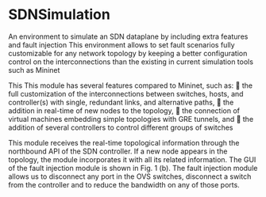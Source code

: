 # SDNSimulation
An environment to simulate an SDN dataplane by including extra features and fault injection
This environment allows to set fault scenarios fully customizable for any network topology by keeping a better configuration control on
the interconnections than the existing in current simulation tools such as Mininet

This This module has several features compared to Mininet, such as:
 the full customization of the interconnections between switches, hosts, and controller(s) with single, redundant links, and alternative paths,
 the addition in real-time of new nodes to the topology,
 the connection of virtual machines embedding simple
topologies with GRE tunnels, and
 the addition of several controllers to control different
groups of switches

This module receives the real-time topological information through the northbound API of the SDN controller. If a new node appears in the topology, the module incorporates it with all its related information. The GUI of the fault injection module is shown in Fig. 1 (b).
The fault injection module allows us to disconnect any port in the OVS switches, disconnect a switch from the controller and to reduce the bandwidth on any of those ports.

